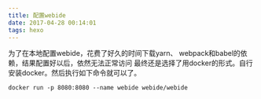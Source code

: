 ```yaml
---
title: 配置webide
date: 2017-04-28 00:14:01
tags: hexo
---
```


为了在本地配置webide，花费了好久的时间下载yarn、 webpack和babel的依赖，结果配置好以后，依然无法正常访问
最终还是选择了用docker的形式。自行安装docker。然后执行如下命令就可以了。
```shell
docker run -p 8080:8080 --name webide webide/webide
```
